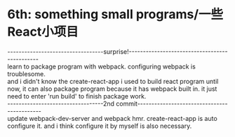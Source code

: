 # 6th: something small programs/一些React小项目
----------------------------------surprise!----------------------------------------------<br>
learn to package program with webpack. configuring webpack is troublesome.<br>
and i didn't know the create-react-app i used to build react program until now, it can also package program because it has webpack built in. it just need to enter 'run build' to finish package work.<br>
----------------------------------2nd commit--------------------------------------------<br>
update webpack-dev-server and webpack hmr. create-react-app is auto configure it. and i think configure it by myself is also necessary.<br>
